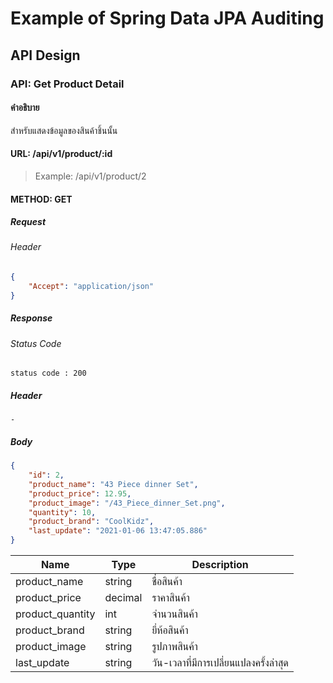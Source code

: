 # Example of Spring Data JPA Auditing

## API Design

### API: Get Product Detail

#### คำอธิบาย
สำหรับแสดงข้อมูลของสินค้าชิ้นนั้น

#### URL: /api/v1/product/:id
> Example: /api/v1/product/2
#### METHOD: GET

##### Request
###### Header
```json
{
    "Accept": "application/json"
}
```

##### Response
###### Status Code 
```text
status code : 200
```

##### Header
```blank
-
```
##### Body
```json
{
    "id": 2,
    "product_name": "43 Piece dinner Set",
    "product_price": 12.95,
    "product_image": "/43_Piece_dinner_Set.png",
    "quantity": 10,
    "product_brand": "CoolKidz",
    "last_update": "2021-01-06 13:47:05.886"
}
```

| **Name**  | **Type**     | **Description**  |
|---------|----------|--------|
| product_name | string | ชื่อสินค้า |
| product_price | decimal | ราคาสินค้า |
| product_quantity | int | จำนวนสินค้า |
| product_brand | string | ยี่ห้อสินค้า |
| product_image | string | รูปภาพสินค้า |
| last_update | string | วัน-เวลาที่มีการเปลี่ยนแปลงครั้งล่าสุด |
